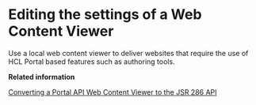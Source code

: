 # Editing the settings of a Web Content Viewer 

Use a local web content viewer to deliver websites that require the use of HCL Portal based features such as authoring tools.

**Related information**  


[Converting a Portal API Web Content Viewer to the JSR 286 API ](../migrate/migrt_ptlt_api_wcm.md)

